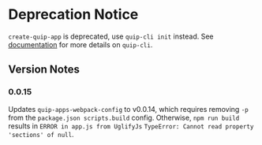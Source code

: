 # Deprecation Notice

`create-quip-app` is deprecated, use `quip-cli init` instead. See [documentation](https://github.com/quip/quip-apps/tree/master/packages/quip-cli#qla-init) for more details on `quip-cli`.

## Version Notes

### 0.0.15

Updates `quip-apps-webpack-config` to v0.0.14, which requires removing `-p` from the `package.json scripts.build` config. Otherwise, `npm run build` results in `ERROR in app.js from UglifyJs` `TypeError: Cannot read property 'sections' of null`.
